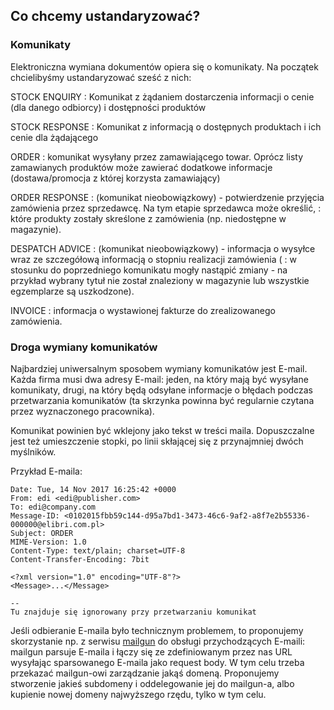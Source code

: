 ## Co chcemy ustandaryzować?

### Komunikaty

Elektroniczna wymiana dokumentów opiera się o komunikaty. Na początek chcielibyśmy ustandaryzować sześć z nich:


STOCK ENQUIRY
  : Komunikat z żądaniem dostarczenia informacji o cenie (dla danego odbiorcy) i dostępności produktów

STOCK RESPONSE
  : Komunikat z informacją o dostępnych produktach i ich cenie dla żądającego

ORDER
  : komunikat wysyłany przez zamawiającego towar. Oprócz listy zamawianych produktów może zawierać dodatkowe informacje (dostawa/promocja z której korzysta zamawiający)

ORDER RESPONSE 
  : (komunikat nieobowiązkowy) - potwierdzenie przyjęcia zamówienia przez sprzedawcę. Na tym etapie sprzedawca może określić, 
  : które produkty zostały skreślone z zamówienia (np. niedostępne w magazynie).

DESPATCH ADVICE 
  : (komunikat nieobowiązkowy) - informacja o wysyłce wraz ze szczegółową informacją o stopniu realizacji zamówienia (
  : w stosunku do poprzedniego komunikatu mogły nastąpić zmiany - na przykład wybrany tytuł nie został znaleziony w magazynie lub wszystkie egzemplarze są uszkodzone). 

INVOICE
  : informacja o wystawionej fakturze do zrealizowanego zamówienia.


### Droga wymiany komunikatów

Najbardziej uniwersalnym sposobem wymiany komunikatów jest E-mail. Każda firma musi dwa adresy E-mail: jeden, na który mają być wysyłane komunikaty, drugi, na który będą odsyłane
informacje o błędach podczas przetwarzania komunikatów (ta skrzynka powinna być regularnie czytana przez wyznaczonego pracownika). 

Komunikat powinien być wklejony jako tekst w treści maila. Dopuszczalne jest też umieszczenie stopki, po linii skłającej się z przynajmniej dwóch myślników.

Przykład E-maila:

~~~
Date: Tue, 14 Nov 2017 16:25:42 +0000
From: edi <edi@publisher.com>
To: edi@company.com
Message-ID: <0102015fbb59c144-d95a7bd1-3473-46c6-9af2-a8f7e2b55336-000000@elibri.com.pl>
Subject: ORDER
MIME-Version: 1.0
Content-Type: text/plain; charset=UTF-8
Content-Transfer-Encoding: 7bit

<?xml version="1.0" encoding="UTF-8"?>
<Message>...</Message>

--
Tu znajduje się ignorowany przy przetwarzaniu komunikat
~~~

Jeśli odbieranie E-maila było technicznym problemem, to proponujemy skorzystanie np. z serwisu [mailgun](https://www.mailgun.com/inbound-routing) 
do obsługi przychodzących E-maili: mailgun parsuje E-maila i łączy się ze zdefiniowanym przez nas URL wysyłając sparsowanego E-maila jako request body.
W tym celu trzeba przekazać mailgun-owi zarządzanie jakąś domeną. Proponujemy stworzenie jakieś subdomeny i oddelegowanie jej do mailgun-a, albo kupienie nowej
domeny najwyższego rzędu, tylko w tym celu.


